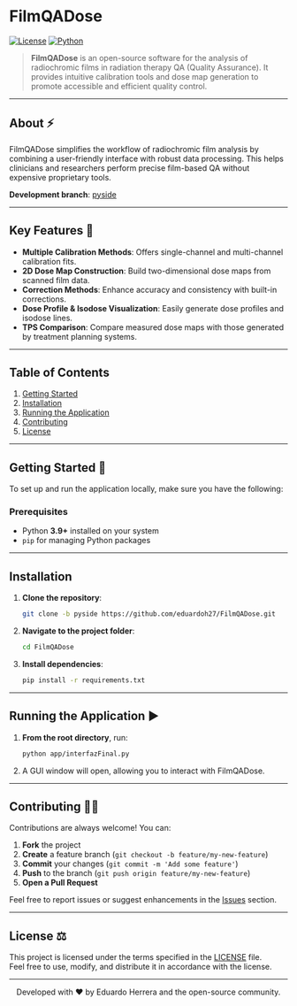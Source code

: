 # FilmQADose

[![License](https://img.shields.io/badge/License-MIT-blue.svg)](LICENSE)
[![Python](https://img.shields.io/badge/Python-3.9%2B-blue.svg)](#prerequisites)

> **FilmQADose** is an open-source software for the analysis of radiochromic films in radiation therapy QA (Quality Assurance). It provides intuitive calibration tools and dose map generation to promote accessible and efficient quality control.

---

## About ⚡

FilmQADose simplifies the workflow of radiochromic film analysis by combining a user-friendly interface with robust data processing. This helps clinicians and researchers perform precise film-based QA without expensive proprietary tools.

**Development branch**: [pyside](https://github.com/eduardoh27/FilmQADose/tree/pyside) 

---

## Key Features 🚀

- **Multiple Calibration Methods**: Offers single-channel and multi-channel calibration fits.  
- **2D Dose Map Construction**: Build two-dimensional dose maps from scanned film data.  
- **Correction Methods**: Enhance accuracy and consistency with built-in corrections.  
- **Dose Profile & Isodose Visualization**: Easily generate dose profiles and isodose lines.  
- **TPS Comparison**: Compare measured dose maps with those generated by treatment planning systems.

---

## Table of Contents

1. [Getting Started](#getting-started)  
2. [Installation](#installation)  
3. [Running the Application](#running-the-application)  
4. [Contributing](#contributing)  
5. [License](#license)

---

## Getting Started 🔧

To set up and run the application locally, make sure you have the following:

### Prerequisites

- Python **3.9+** installed on your system  
- `pip` for managing Python packages

---

## Installation

1. **Clone the repository**:
   ```bash
   git clone -b pyside https://github.com/eduardoh27/FilmQADose.git
   ```
2. **Navigate to the project folder**:
   ```bash
   cd FilmQADose
   ```
3. **Install dependencies**:
   ```bash
   pip install -r requirements.txt
   ```

---

## Running the Application ▶️

1. **From the root directory**, run:
   ```bash
   python app/interfazFinal.py
   ```
2. A GUI window will open, allowing you to interact with FilmQADose.

---

## Contributing 👨‍💻

Contributions are always welcome! You can:

1. **Fork** the project  
2. **Create** a feature branch (`git checkout -b feature/my-new-feature`)  
3. **Commit** your changes (`git commit -m 'Add some feature'`)  
4. **Push** to the branch (`git push origin feature/my-new-feature`)  
5. **Open a Pull Request**  

Feel free to report issues or suggest enhancements in the [Issues](https://github.com/eduardoh27/FilmQADose/issues) section.

---

## License ⚖️

This project is licensed under the terms specified in the [LICENSE](LICENSE) file.  
Feel free to use, modify, and distribute it in accordance with the license.

---

<p align="center">
  Developed with ❤️ by Eduardo Herrera and the open-source community.
</p>
